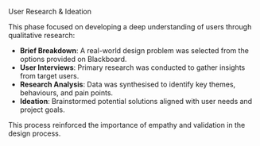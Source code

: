 User Research & Ideation

This phase focused on developing a deep understanding of users through qualitative research:

-  **Brief Breakdown**: A real-world design problem was selected from the options provided on Blackboard.
-  **User Interviews**: Primary research was conducted to gather insights from target users.
-  **Research Analysis**: Data was synthesised to identify key themes, behaviours, and pain points.
-  **Ideation**: Brainstormed potential solutions aligned with user needs and project goals.

This process reinforced the importance of empathy and validation in the design process.
